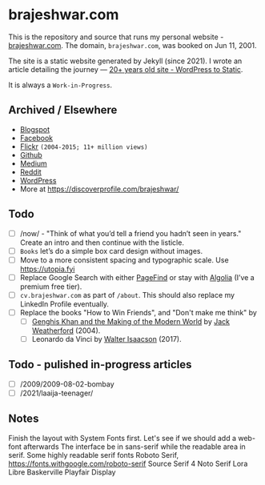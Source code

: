 # brajeshwar.com

This is the repository and source that runs my personal website - [brajeshwar.com](https://brajeshwar.com). The domain, `brajeshwar.com`, was booked on Jun 11, 2001.

The site is a static website generated by Jekyll (since 2021). I wrote an article detailing the journey — [20+ years old site - WordPress to Static](https://brajeshwar.com/2021/brajeshwar.com-2021/).

It is always a `Work-in-Progress`.

## Archived / Elsewhere

- [Blogspot](http://brajeshwar.blogspot.com)
- [Facebook](https://www.facebook.com/brajeshwar/)
- [Flickr](https://www.flickr.com/photos/brajeshwar/) `(2004-2015; 11+ million views)`
- [Github](http://github.com/brajeshwar)
- [Medium](https://medium.com/@brajeshwar)
- [Reddit](https://www.reddit.com/user/Brajeshwar/)
- [WordPress](https://profiles.wordpress.org/brajeshwar/)
- More at https://discoverprofile.com/brajeshwar/

## Todo

- [ ] /now/ - "Think of what you’d tell a friend you hadn’t seen in years." Create an intro and then continue with the listicle.
- [ ] `Books` let’s do a simple box card design without images.
- [ ] Move to a more consistent spacing and typographic scale. Use https://utopia.fyi
- [ ] Replace Google Search with either [PageFind](https://pagefind.app) or stay with [Algolia](https://www.algolia.com) (I’ve a premium free tier).
- [ ] `cv.brajeshwar.com` as part of `/about`. This should also replace my LinkedIn Profile eventually.
- [ ] Replace the books "How to Win Friends", and "Don't make me think" by
	- [ ] [Genghis Khan and the Making of the Modern World](https://en.wikipedia.org/wiki/Genghis_Khan_and_the_Making_of_the_Modern_World) by [Jack Weatherford](https://en.wikipedia.org/wiki/Jack_Weatherford) (2004).
	- [ ] Leonardo da Vinci by [Walter Isaacson](https://en.wikipedia.org/wiki/Walter_Isaacson) (2017).

## Todo - pulished in-progress articles

- [ ] /2009/2009-08-02-bombay
- [ ] /2021/laaija-teenager/

## Notes

Finish the layout with System Fonts first.
Let's see if we should add a web-font afterwards
The interface be in sans-serif while the readable area in serif.
Some highly readable serif fonts
Roboto Serif, https://fonts.withgoogle.com/roboto-serif
Source Serif 4
Noto Serif
Lora
Libre Baskerville
Playfair Display